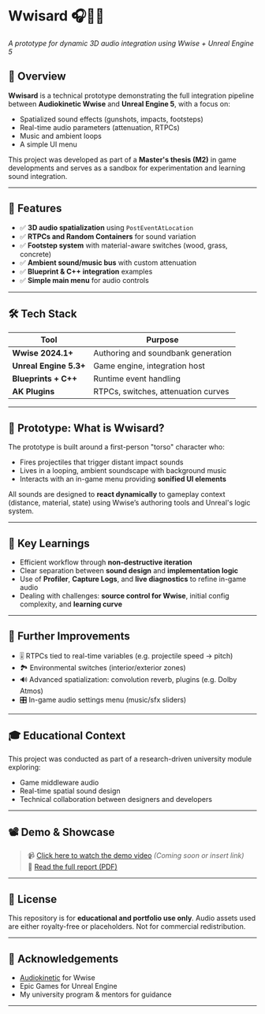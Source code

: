 # Wwisard 🎧🧙‍♂️  
*A prototype for dynamic 3D audio integration using Wwise + Unreal Engine 5*

## 🧩 Overview

**Wwisard** is a technical prototype demonstrating the full integration pipeline between **Audiokinetic Wwise** and **Unreal Engine 5**, with a focus on:

- Spatialized sound effects (gunshots, impacts, footsteps)
- Real-time audio parameters (attenuation, RTPCs)
- Music and ambient loops
- A simple UI menu

This project was developed as part of a **Master's thesis (M2)** in game developments and serves as a sandbox for experimentation and learning sound integration.

---

## 🚀 Features

- ✅ **3D audio spatialization** using `PostEventAtLocation`
- ✅ **RTPCs and Random Containers** for sound variation
- ✅ **Footstep system** with material-aware switches (wood, grass, concrete)
- ✅ **Ambient sound/music bus** with custom attenuation
- ✅ **Blueprint & C++ integration** examples
- ✅ **Simple main menu** for audio controls

---

## 🛠 Tech Stack

| Tool            | Purpose                              |
|-----------------|--------------------------------------|
| **Wwise 2024.1+**  | Authoring and soundbank generation   |
| **Unreal Engine 5.3+** | Game engine, integration host        |
| **Blueprints + C++**  | Runtime event handling             |
| **AK Plugins**     | RTPCs, switches, attenuation curves |

---

## 🧪 Prototype: What is Wwisard?

The prototype is built around a first-person "torso" character who:

- Fires projectiles that trigger distant impact sounds
- Lives in a looping, ambient soundscape with background music
- Interacts with an in-game menu providing **sonified UI elements**

All sounds are designed to **react dynamically** to gameplay context (distance, material, state) using Wwise’s authoring tools and Unreal's logic system.

---

## 🧠 Key Learnings

- Efficient workflow through **non-destructive iteration**
- Clear separation between **sound design** and **implementation logic**
- Use of **Profiler**, **Capture Logs**, and **live diagnostics** to refine in-game audio
- Dealing with challenges: **source control for Wwise**, initial config complexity, and **learning curve**

---

## 🔮 Further Improvements

- 🎚 RTPCs tied to real-time variables (e.g. projectile speed → pitch)
- 🏞 Environmental switches (interior/exterior zones)
- 🔊 Advanced spatialization: convolution reverb, plugins (e.g. Dolby Atmos)
- 🎛 In-game audio settings menu (music/sfx sliders)

---

## 🎓 Educational Context

This project was conducted as part of a research-driven university module exploring:

- Game middleware audio
- Real-time spatial sound design
- Technical collaboration between designers and developers

---

## 📽 Demo & Showcase

> 📹 [Click here to watch the demo video](#) *(Coming soon or insert link)*  
> 📄 [Read the full report (PDF)](Docs/Wwisard_Report.pdf)

---

## 📜 License

This repository is for **educational and portfolio use only**. Audio assets used are either royalty-free or placeholders. Not for commercial redistribution.

---

## 🤝 Acknowledgements

- [Audiokinetic](https://www.audiokinetic.com/) for Wwise
- Epic Games for Unreal Engine
- My university program & mentors for guidance  

---


